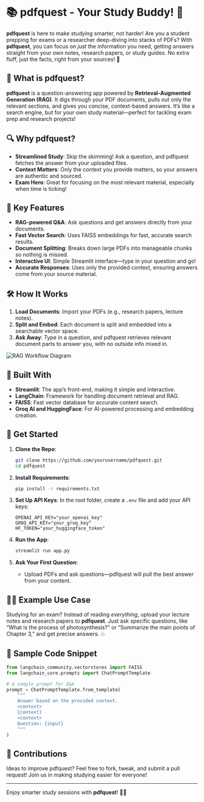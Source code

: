 
# 📚 pdfquest - Your Study Buddy! 🚀

**pdfquest** is here to make studying smarter, not harder! Are you a student prepping for exams or a researcher deep-diving into stacks of PDFs? With **pdfquest**, you can focus on *just* the information you need, getting answers straight from your own notes, research papers, or study guides. No extra fluff, just the facts, right from your sources! 🌟

## 🎉 What is pdfquest?

**pdfquest** is a question-answering app powered by **Retrieval-Augmented Generation (RAG)**. It digs through your PDF documents, pulls out only the relevant sections, and gives you concise, context-based answers. It’s like a search engine, but for your own study material—perfect for tackling exam prep and research projects!

## 🔍 Why pdfquest?

- **Streamlined Study**: Skip the skimming! Ask a question, and pdfquest fetches the answer from your uploaded files.
- **Context Matters**: Only the context you provide matters, so your answers are authentic and sourced.
- **Exam Hero**: Great for focusing on the most relevant material, especially when time is ticking!

## 🚀 Key Features

- **RAG-powered Q&A**: Ask questions and get answers directly from your documents.
- **Fast Vector Search**: Uses FAISS embeddings for fast, accurate search results.
- **Document Splitting**: Breaks down large PDFs into manageable chunks so nothing is missed.
- **Interactive UI**: Simple Streamlit interface—type in your question and go!
- **Accurate Responses**: Uses only the provided context, ensuring answers come from your source material.

## 🛠️ How It Works

1. **Load Documents**: Import your PDFs (e.g., research papers, lecture notes).
2. **Split and Embed**: Each document is split and embedded into a searchable vector space.
3. **Ask Away**: Type in a question, and pdfquest retrieves relevant document parts to answer you, with no outside info mixed in.

![RAG Workflow Diagram](https://storage.googleapis.com/lightning-avatars/litpages/01hmw7z4vjb2tpfdyz811061zm/ff7a557f-6a43-4bcc-8b0d-b8e8a5943fca.png)

## 🔧 Built With

- **Streamlit**: The app’s front-end, making it simple and interactive.
- **LangChain**: Framework for handling document retrieval and RAG.
- **FAISS**: Fast vector database for accurate content search.
- **Groq AI and HuggingFace**: For AI-powered processing and embedding creation.

## 🏁 Get Started

1. **Clone the Repo**:
   ```bash
   git clone https://github.com/yourusername/pdfquest.git
   cd pdfquest
   ```

2. **Install Requirements**:
   ```bash
   pip install -r requirements.txt
   ```

3. **Set Up API Keys**:
   In the root folder, create a `.env` file and add your API keys:
   ```plaintext
   OPENAI_API_KEY="your_openai_key"
   GROQ_API_KEY="your_groq_key"
   HF_TOKEN="your_huggingface_token"
   ```

4. **Run the App**:
   ```bash
   streamlit run app.py
   ```

5. **Ask Your First Question**:
   - Upload PDFs and ask questions—pdfquest will pull the best answer from your content.

## 🧑‍🎓 Example Use Case

Studying for an exam? Instead of reading *everything*, upload your lecture notes and research papers to **pdfquest**. Just ask specific questions, like “What is the process of photosynthesis?” or “Summarize the main points of Chapter 3,” and get precise answers. 💥

## 📜 Sample Code Snippet

```python
from langchain_community.vectorstores import FAISS
from langchain_core.prompts import ChatPromptTemplate

# A sample prompt for Q&A
prompt = ChatPromptTemplate.from_template(
    """
    Answer based on the provided context.
    <context>
    {context}
    <context>
    Question: {input}
    """
)
```

## 🤝 Contributions

Ideas to improve pdfquest? Feel free to fork, tweak, and submit a pull request! Join us in making studying easier for everyone!

---

Enjoy smarter study sessions with **pdfquest**! 🧠💬
